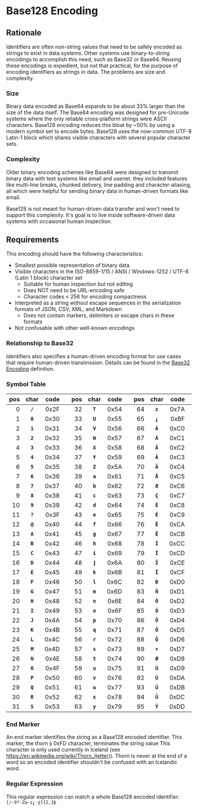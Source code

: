 # Base128 Encoding
## Rationale
Identifiers are often non-string values that need to be safely encoded as strings to exist in data systems. Other systems use binary-to-string encodings to accomplish this need, such as Base32 or Base64. Reusing these encodings is expedient, but not that practical, for the purpose of encoding identifiers as strings in data. The problems are size and complexity.

### Size
Binary data encoded as Base64 expands to be about 33% larger than the size of the data itself. The Base64 encoding was designed for pre-Unicode systems where the only reliable cross-platform strings were ASCII characters. Base128 encoding reduces this bloat by ~50% by using a modern symbol set to encode bytes. Base128 uses the now-common UTF-8 Latin-1 block which shares visible characters with several popular character sets.

### Complexity
Older binary encoding schemes like Base64 were designed to transmit binary data with text systems like email and usenet. they included features like multi-line breaks, chunked delivery, line padding and character-aliasing, all which were helpful for sending binary data in human-driven formats like email.

Base128 is not meant for human-driven data transfer and won't need to support this complexity. It's goal is to live inside software-driven data systems with occasional human inspection.

## Requirements
This encoding should have the following characteristics:

* Smallest possible representation of binary data
* Visible characters in the ISO-8859-1/15 / ANSI / Windows-1252 / UTF-8 (Latin 1 block) character set
  * Suitable for human inspection but not editing 
  * Does NOT need to be URL-encoding safe
  * Character codes < 256 for encoding compactness
* Interpreted as a string without escape sequences in the serialization formats of JSON, CSV, XML, and Markdown
  * Does not contain markers, delimiters or escape chars in these formats
* Not confusable with other well-known encodings

### Relationship to Base32
Identifiers also specifies a human-driven encoding format for use cases that require human-driven transimssion. Details can be found in the [Base32 Encoding](Base32.md) definition.

### Symbol Table
|pos|char|code|  |pos|char|code|  |pos|char|code|  |pos|char|code|
|---:|:---:|---:|---|---:|:---:|---:|---|---:|:---:|---:|---|---:|:---:|---:|
|0|**`/`**|0x2F| |32|**`T`**|0x54| |64|**`z`**|0x7A| |96|**`Þ`**|0xDE|
|1|**`0`**|0x30| |33|**`U`**|0x55| |65|**`¿`**|0xBF| |97|**`ß`**|0xDF|
|2|**`1`**|0x31| |34|**`V`**|0x56| |66|**`À`**|0xC0| |98|**`à`**|0xE0|
|3|**`2`**|0x32| |35|**`W`**|0x57| |67|**`Á`**|0xC1| |99|**`á`**|0xE1|
|4|**`3`**|0x33| |36|**`X`**|0x58| |68|**`Â`**|0xC2| |100|**`â`**|0xE2|
|5|**`4`**|0x34| |37|**`Y`**|0x59| |69|**`Ã`**|0xC3| |101|**`ã`**|0xE3|
|6|**`5`**|0x35| |38|**`Z`**|0x5A| |70|**`Ä`**|0xC4| |102|**`ä`**|0xE4|
|7|**`6`**|0x36| |39|**`a`**|0x61| |71|**`Å`**|0xC5| |103|**`å`**|0xE5|
|8|**`7`**|0x37| |40|**`b`**|0x62| |72|**`Æ`**|0xC6| |104|**`æ`**|0xE6|
|9|**`8`**|0x38| |41|**`c`**|0x63| |73|**`Ç`**|0xC7| |105|**`ç`**|0xE7|
|10|**`9`**|0x39| |42|**`d`**|0x64| |74|**`È`**|0xC8| |106|**`è`**|0xE8|
|11|**`?`**|0x3F| |43|**`e`**|0x65| |75|**`É`**|0xC9| |107|**`é`**|0xE9|
|12|**`@`**|0x40| |44|**`f`**|0x66| |76|**`Ê`**|0xCA| |108|**`ê`**|0xEA|
|13|**`A`**|0x41| |45|**`g`**|0x67| |77|**`Ë`**|0xCB| |109|**`ë`**|0xEB|
|14|**`B`**|0x42| |46|**`h`**|0x68| |78|**`Ì`**|0xCC| |110|**`ì`**|0xEC|
|15|**`C`**|0x43| |47|**`i`**|0x69| |79|**`Í`**|0xCD| |111|**`í`**|0xED|
|16|**`D`**|0x44| |48|**`j`**|0x6A| |80|**`Î`**|0xCE| |112|**`î`**|0xEE|
|17|**`E`**|0x45| |49|**`k`**|0x6B| |81|**`Ï`**|0xCF| |113|**`ï`**|0xEF|
|18|**`F`**|0x46| |50|**`l`**|0x6C| |82|**`Ð`**|0xD0| |114|**`ð`**|0xF0|
|19|**`G`**|0x47| |51|**`m`**|0x6D| |83|**`Ñ`**|0xD1| |115|**`ñ`**|0xF1|
|20|**`H`**|0x48| |52|**`n`**|0x6E| |84|**`Ò`**|0xD2| |116|**`ò`**|0xF2|
|21|**`I`**|0x49| |53|**`o`**|0x6F| |85|**`Ó`**|0xD3| |117|**`ó`**|0xF3|
|22|**`J`**|0x4A| |54|**`p`**|0x70| |86|**`Ô`**|0xD4| |118|**`ô`**|0xF4|
|23|**`K`**|0x4B| |55|**`q`**|0x71| |87|**`Õ`**|0xD5| |119|**`õ`**|0xF5|
|24|**`L`**|0x4C| |56|**`r`**|0x72| |88|**`Ö`**|0xD6| |120|**`ö`**|0xF6|
|25|**`M`**|0x4D| |57|**`s`**|0x73| |89|**`×`**|0xD7| |121|**`÷`**|0xF7|
|26|**`N`**|0x4E| |58|**`t`**|0x74| |90|**`Ø`**|0xD8| |122|**`ø`**|0xF8|
|27|**`O`**|0x4F| |59|**`u`**|0x75| |91|**`Ù`**|0xD9| |123|**`ù`**|0xF9|
|28|**`P`**|0x50| |60|**`v`**|0x76| |92|**`Ú`**|0xDA| |124|**`ú`**|0xFA|
|29|**`Q`**|0x51| |61|**`w`**|0x77| |93|**`Û`**|0xDB| |125|**`û`**|0xFB|
|30|**`R`**|0x52| |62|**`x`**|0x78| |94|**`Ü`**|0xDC| |126|**`ü`**|0xFC|
|31|**`S`**|0x53| |63|**`y`**|0x79| |95|**`Ý`**|0xDD| |127|**`ý`**|0xFD|


### End Marker
An end marker identifies the string as a Base128 encoded identifier. This marker, the thorn `þ` 0xFD character, terminates the string value This character is only used currently in Iceland (see https://en.wikipedia.org/wiki/Thorn_(letter)). Thorn is never at the end of a word so an encoded identifier shouldn't be confused with an Icelandic word.

### Regular Expression
This regular expression can match a whole Base128 encoded identifier: `[/-9?-Za-z¿-ý]{2,}þ`
